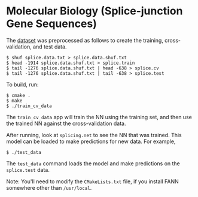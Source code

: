 # Molecular Biology (Splice-junction Gene Sequences)

The [dataset](http://archive.ics.uci.edu/ml/datasets/Molecular+Biology+%28Splice-junction+Gene+Sequences%29) was preprocessed as follows to create the training, cross-validation, and test data.

```
$ shuf splice.data.txt > splice.data.shuf.txt
$ head -1914 splice.data.shuf.txt > splice.train
$ tail -1276 splice.data.shuf.txt | head -638 > splice.cv
$ tail -1276 splice.data.shuf.txt | tail -638 > splice.test
```

To build, run:

```
$ cmake .
$ make
$ ./train_cv_data
```
The `train_cv_data` app will train the NN using the training set, and then use the trained NN against the cross-validation data.

After running, look at `splicing.net` to see the NN that was trained. This model can be loaded to make predictions for new data. For example,

```
$ ./test_data
```

The `test_data` command loads the model and make predictions on the `splice.test` data.

Note: You'll need to modify the `CMakeLists.txt` file, if you install FANN somewhere other than `/usr/local`.
